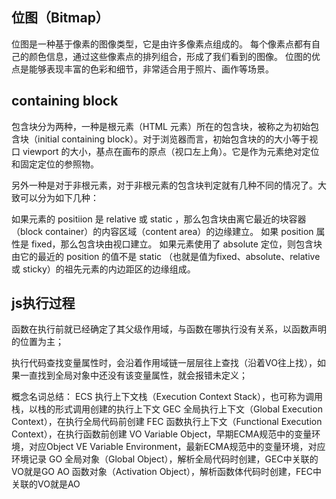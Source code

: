 ## 位图（Bitmap）
位图是一种基于像素的图像类型，它是由许多像素点组成的。 每个像素点都有自己的颜色信息，通过这些像素点的排列组合，形成了我们看到的图像。 位图的优点是能够表现丰富的色彩和细节，非常适合用于照片、画作等场景。

## containing block
包含块分为两种，一种是根元素（HTML 元素）所在的包含块，被称之为初始包含块（initial containing block）。对于浏览器而言，初始包含块的的大小等于视口 viewport 的大小，基点在画布的原点（视口左上角）。它是作为元素绝对定位和固定定位的参照物。

另外一种是对于非根元素，对于非根元素的包含块判定就有几种不同的情况了。大致可以分为如下几种：

如果元素的 positiion 是 relative 或 static ，那么包含块由离它最近的块容器（block container）的内容区域（content area）的边缘建立。
如果 position 属性是 fixed，那么包含块由视口建立。
如果元素使用了 absolute 定位，则包含块由它的最近的 position 的值不是 static （也就是值为fixed、absolute、relative 或 sticky）的祖先元素的内边距区的边缘组成。

## js执行过程
函数在执行前就已经确定了其父级作用域，与函数在哪执行没有关系，以函数声明的位置为主；

执行代码查找变量属性时，会沿着作用域链一层层往上查找（沿着VO往上找），如果一直找到全局对象中还没有该变量属性，就会报错未定义；

概念名词总结：
    ECS 执行上下文栈（Execution Context Stack），也可称为调用栈，以栈的形式调用创建的执行上下文
    GEC 全局执行上下文（Global Execution Context），在执行全局代码前创建
    FEC 函数执行上下文（Functional Execution Context），在执行函数前创建
    VO Variable Object，早期ECMA规范中的变量环境，对应Object
    VE Variable Environment，最新ECMA规范中的变量环境，对应环境记录
    GO 全局对象（Global Object），解析全局代码时创建，GEC中关联的VO就是GO
    AO 函数对象（Activation Object），解析函数体代码时创建，FEC中关联的VO就是AO